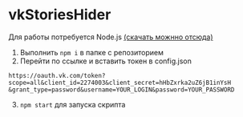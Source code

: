 # vkStoriesHider
Для работы потребуется Node.js [(скачать можнно отсюда)](https://nodejs.org/)
1) Выполнить ```npm i``` в папке с репозиторием
2) Перейти по ссылке и вставить токен в config.json
```
https://oauth.vk.com/token?scope=all&client_id=2274003&client_secret=hHbZxrka2uZ6jB1inYsH
&grant_type=password&username=YOUR_LOGIN&password=YOUR_PASSWORD
```
3) ```npm start``` для запуска скрипта
